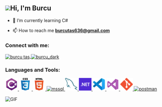 <h2><img src="https://github.com/TheDudeThatCode/TheDudeThatCode/blob/master/Assets/Hi.gif" width="29px">Hi, I'm Burcu</h2>

- 🌱 I’m currently learning C#

- 📫 How to reach me **burcutas636@gmail.com**

<h3 align="left">Connect with me:</h3>
<p align="left">
    <a href="https://www.linkedin.com/in/burcu-ta%C5%9F-3985a0234/" target="blank">
        <img align="center" src="https://raw.githubusercontent.com/rahuldkjain/github-profile-readme-generator/master/src/images/icons/Social/linked-in-alt.svg" alt="burcu taş" height="30" width="40" />
    </a>
    <a href="https://instagram.com/burcu_dark" target="blank">
        <img align="center" src="https://raw.githubusercontent.com/rahuldkjain/github-profile-readme-generator/master/src/images/icons/Social/instagram.svg" alt="burcu_dark" height="30" width="40" />
    </a>
</p>

<h3 align="left">Languages and Tools:</h3>
<p align="left"> 
    <a href="https://www.w3schools.com/cs/" target="_blank" rel="noreferrer"> 
        <img src="https://raw.githubusercontent.com/devicons/devicon/master/icons/csharp/csharp-original.svg" alt="csharp" width="40" height="40"/>
    </a> 
    <a href="https://www.w3schools.com/css/" target="_blank" rel="noreferrer"> 
        <img src="https://raw.githubusercontent.com/devicons/devicon/master/icons/css3/css3-original-wordmark.svg" alt="css3" width="40" height="40"/> 
    </a> 
    <a href="https://www.w3.org/html/" target="_blank" rel="noreferrer"> 
        <img src="https://raw.githubusercontent.com/devicons/devicon/master/icons/html5/html5-original-wordmark.svg" alt="html5" width="40" height="40"/> 
    </a> 
    <a href="https://www.microsoft.com/en-us/sql-server" target="_blank" rel="noreferrer"> 
        <img src="https://www.svgrepo.com/show/303229/microsoft-sql-server-logo.svg" alt="mssql" width="40" height="40"/> 
    </a>
    <a href="https://www.mysql.com/" target="_blank" rel="noreferrer"> 
        <img src="images/mysql.png" alt="mysql" width="40" height="40"/> 
    </a> 
    <a href="https://dotnet.microsoft.com/" target="_blank" rel="noreferrer"> 
        <img src="images/dotnet.png" alt="dotnet" width="40" height="40"/> 
    </a>
    <a href="https://code.visualstudio.com/" target="_blank" rel="noreferrer"> 
        <img src="images/vscode.png" alt="vscode" width="40" height="40"/> 
    </a>
    <a href="https://visualstudio.microsoft.com/" target="_blank" rel="noreferrer"> 
        <img src="images/visual_studio.png" alt="vs" width="40" height="40"/> 
    </a>
    <a href="https://git-scm.com/" target="_blank" rel="noreferrer"> 
        <img src="images/git.png" alt="git" width="40" height="40"/> 
    </a> 
    <a href="https://postman.com" target="_blank" rel="noreferrer"> 
        <img src="https://www.vectorlogo.zone/logos/getpostman/getpostman-icon.svg" alt="postman" width="40" height="40"/> 
    </a>
</p>


<img align="center" alt="GIF" src="https://media.giphy.com/media/hrSFdM4rg8VFpXyz2m/giphy.gif" />

